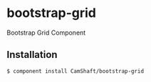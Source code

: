 
# bootstrap-grid

  Bootstrap Grid Component

## Installation

    $ component install CamShaft/bootstrap-grid
